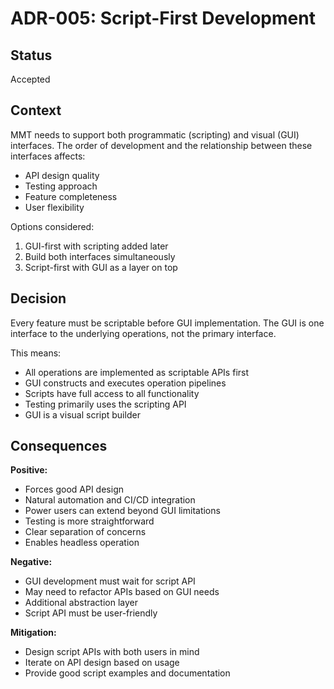 # ADR-005: Script-First Development

## Status

Accepted

## Context

MMT needs to support both programmatic (scripting) and visual (GUI) interfaces. The order of development and the relationship between these interfaces affects:
- API design quality
- Testing approach  
- Feature completeness
- User flexibility

Options considered:
1. GUI-first with scripting added later
2. Build both interfaces simultaneously
3. Script-first with GUI as a layer on top

## Decision

Every feature must be scriptable before GUI implementation. The GUI is one interface to the underlying operations, not the primary interface.

This means:
- All operations are implemented as scriptable APIs first
- GUI constructs and executes operation pipelines
- Scripts have full access to all functionality
- Testing primarily uses the scripting API
- GUI is a visual script builder

## Consequences

**Positive:**
- Forces good API design
- Natural automation and CI/CD integration
- Power users can extend beyond GUI limitations
- Testing is more straightforward
- Clear separation of concerns
- Enables headless operation

**Negative:**
- GUI development must wait for script API
- May need to refactor APIs based on GUI needs
- Additional abstraction layer
- Script API must be user-friendly

**Mitigation:**
- Design script APIs with both users in mind
- Iterate on API design based on usage
- Provide good script examples and documentation